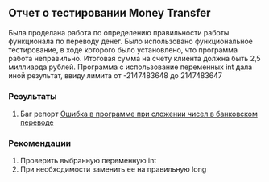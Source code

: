 ## Отчет о тестировании Money Transfer ## 
Была проделана работа по определению правильности работы функционала по переводу денег. Было использовано функциональное тестирование, в ходе которого было установлено, что программа работа неправильно. Итоговая сумма на счету клиента должна быть 2,5 миллиарда рублей. Программа с использование переменных int дала иной результат, ввиду лимита от -2147483648 до 2147483647

### Результаты ###
1. Баг репорт [Ошибка в программе при сложении чисел в банковском переводе](https://github.com/Elen-Ismaylova/money-transfer/issues/1)

### Рекомендации ###
1. Проверить выбранную переменную int
2. При необходимости заменить ее на правильную long
